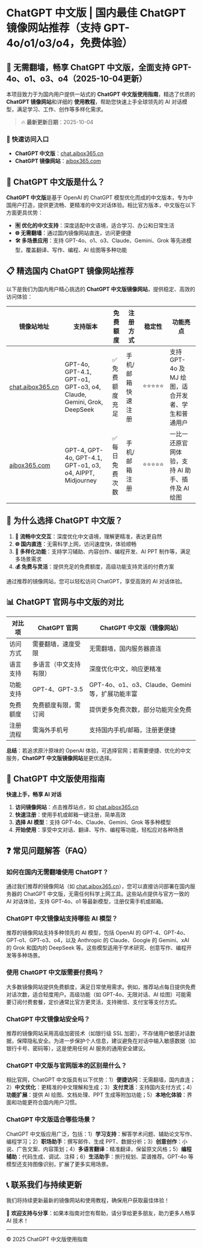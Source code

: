 # ChatGPT 中文版 | 国内最佳 ChatGPT 镜像网站推荐（支持 GPT-4o/o1/o3/o4，免费体验）

## 📢 无需翻墙，畅享 ChatGPT 中文版，全面支持 GPT-4o、o1、o3、o4（2025-10-04更新）

本项目致力于为国内用户提供一站式的 **ChatGPT 中文版使用指南**，精选了优质的 **ChatGPT 镜像网站**和详细的 **使用教程**，帮助您快速上手全球领先的 AI 对话模型，满足学习、工作、创作等多样化需求。

> 🔥 **最新更新日期**：2025-10-04

### 🚀 快速访问入口

- **ChatGPT 中文版**：[chat.aibox365.cn](https://chat.aibox365.cn)
- **ChatGPT 镜像网站**：[aibox365.com](https://aibox365.com)

## 🤔 ChatGPT 中文版是什么？

**ChatGPT 中文版**是基于 OpenAI 的 ChatGPT 模型优化而成的中文版本，专为中国用户打造，提供更流畅、更精准的中文对话体验。相比官方版本，中文版在以下方面更具优势：

- **🈶 优化的中文支持**：深度适配中文语境，适合学习、办公和日常生活
- **🌐 无需翻墙**：通过国内镜像网站直连，访问更便捷
- **🛠️ 多场景应用**：支持 GPT-4o、o1、o3、Claude、Gemini、Grok 等先进模型，覆盖翻译、写作、编程、AI 绘图等多种功能

## 📋 精选国内 ChatGPT 镜像网站推荐

以下是我们为国内用户精心挑选的 **ChatGPT 中文版镜像网站**，提供稳定、高效的访问体验：

| 镜像站地址 | 支持版本 | 免费额度 | 注册方式 | 稳定性 | 功能亮点 |
|------------|----------|----------|----------|--------|----------|
| [chat.aibox365.cn](https://chat.aibox365.cn) | GPT-4o, GPT-4.1, GPT-o1, GPT-o3, o4, Claude, Gemini, Grok, DeepSeek | ✅ 免费额度充足 | 手机/邮箱快速注册 | ⭐⭐⭐⭐⭐ | 支持 GPT-4o 及 MJ 绘图，适合开发者、学生和普通用户 |
| [aibox365.com](https://aibox365.com) | GPT-4, GPT-4o, GPT-4.1, GPT-o1, o3, o4, AIPPT, Midjourney | ✅ 每日免费次数 | 手机/邮箱注册 | ⭐⭐⭐⭐⭐ | 一比一还原官网体验，支持 AI 助手、插件及 AI 绘图 |

## 🌟 为什么选择 ChatGPT 中文版？

1. **📝 流畅中文交互**：深度优化中文语境，理解更精准，表达更自然
2. **🌐 国内直连**：无需科学上网，访问速度快，体验顺畅
3. **🎯 多样化功能**：支持学习辅助、内容创作、编程开发、AI PPT 制作等，满足多场景需求
4. **💰 免费与灵活**：提供充足的免费额度，高级功能支持灵活的付费方案

通过推荐的镜像网站，您可以轻松访问 ChatGPT，享受高效的 AI 对话体验。

## 📊 ChatGPT 官网与中文版的对比

| 对比项 | ChatGPT 官网 | ChatGPT 中文版（镜像网站） |
|--------|--------------|----------------------------|
| 访问方式 | 需要翻墙，速度受限 | 无需翻墙，国内服务器直连 |
| 语言支持 | 多语言（中文支持有限） | 深度优化中文，响应更精准 |
| 功能支持 | GPT-4、GPT-3.5 | GPT-4o、o1、o3、Claude、Gemini 等，扩展功能丰富 |
| 免费额度 | 免费额度有限，需订阅 | 提供更多免费次数，部分功能完全免费 |
| 注册流程 | 需海外手机号 | 支持国内手机/邮箱，注册更便捷 |

**总结**：若追求原汁原味的 OpenAI 体验，可选择官网；若需要便捷、优化的中文服务，**ChatGPT 中文版镜像网站**是更优选择。

## 📝 ChatGPT 中文版使用指南

**快速上手，畅享 AI 对话**

1. **访问镜像网站**：点击推荐站点，如 [chat.aibox365.cn](https://chat.aibox365.cn)
2. **快速注册**：使用手机或邮箱一键注册，简单高效
3. **选择 AI 模型**：支持 GPT-4o、Claude、Gemini、Grok 等多种模型
4. **开始使用**：享受中文对话、翻译、写作、编程等功能，轻松应对各种场景

## ❓ 常见问题解答（FAQ）

### 如何在国内无需翻墙使用 ChatGPT？

通过我们推荐的镜像网站（如 [chat.aibox365.cn](https://chat.aibox365.cn)），您可以直接访问部署在国内服务器的 ChatGPT 中文版，无需任何科学上网工具。这些站点提供与官方一致的 AI 对话体验，支持 GPT-4o、o1 等最新模型，注册仅需手机或邮箱。

### ChatGPT 中文镜像站支持哪些 AI 模型？

推荐的镜像网站支持多种领先的 AI 模型，包括 OpenAI 的 GPT-4、GPT-4o、GPT-o1、GPT-o3、o4，以及 Anthropic 的 Claude、Google 的 Gemini、xAI 的 Grok 和国内的 DeepSeek 等。这些模型适用于学术研究、创意写作、编程开发等多种场景。

### 使用 ChatGPT 中文版需要付费吗？

大多数镜像网站提供免费额度，满足日常使用需求。例如，推荐站点每日提供免费对话次数，适合轻度用户。高级功能（如 GPT-4o、无限对话、AI 绘图）可能需要订阅付费套餐，定价通常比官方更灵活，支持微信、支付宝等支付方式。

### ChatGPT 中文镜像站安全吗？

推荐的镜像网站采用高级加密技术（如银行级 SSL 加密），不存储用户敏感对话数据，保障隐私安全。为进一步保护个人信息，建议避免在对话中输入敏感数据（如银行卡号、密码等），这是使用任何 AI 服务的通用安全建议。

### ChatGPT 中文版与官网版本的区别是什么？

相比官网，ChatGPT 中文版具有以下优势：1）**便捷访问**：无需翻墙，国内直连；2）**中文优化**：更精准的中文理解和生成；3）**支付灵活**：支持国内支付方式；4）**功能扩展**：提供 AI 绘图、文档处理、PPT 生成等附加功能；5）**本地化体验**：界面和功能更符合国内用户习惯。

### ChatGPT 中文版适合哪些场景？

ChatGPT 中文版应用广泛，包括：1）**学习支持**：解答学术问题、辅助论文写作、编程学习；2）**职场助手**：撰写邮件、生成 PPT、数据分析；3）**创意创作**：小说、广告文案、内容策划；4）**多语言翻译**：精准翻译，保留原文风格；5）**编程辅助**：代码生成、调试、注释；6）**生活助手**：旅行规划、菜谱推荐。GPT-4o 等模型还支持图像识别，扩展了更多实用场景。

## 📞 联系我们与持续更新

我们将持续更新最新的镜像网站和使用教程，确保用户获取最佳体验！

🌟 **欢迎支持与分享**：如果本指南对您有帮助，请分享给更多朋友，助力更多人畅享 AI 技术！

---

© 2025 ChatGPT 中文版使用指南
